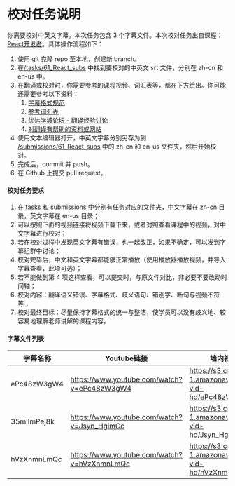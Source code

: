 # 校对任务说明

你需要校对中英文字幕。本次任务包含 3 个字幕文件。本次校对任务出自课程：[React开发者](https://cn.udacity.com/course/react-nanodegree--nd019)。具体操作流程如下：

1. 使用 git 克隆 repo 至本地，创建新 branch。
2. 在[/tasks/61_React_subs](/tasks/61_React_subs) 中找到要校对的中英文 srt 文件，分别在 zh-cn 和 en-us 中。
3. 在翻译或校对时，你需要参考的课程视频、词汇表等，都在下方给出。你可能还需要参考以下资料：
    1. [字幕格式规范](https://github.com/udacity/cn-translation-volunteer-training/blob/master/documents/%E4%B8%AD%E6%96%87%E5%AD%97%E5%B9%95%E6%A0%BC%E5%BC%8F%E8%A7%84%E8%8C%83.md)
    2. [参考词汇表](https://docs.google.com/spreadsheets/d/1u5Nf9IEqfRR2EI4Q695KhH4dySIr9yF6rP2lTGrZKjg/edit?usp=sharing)
    3. [优达学城论坛 - 翻译经验讨论](https://discussions.youdaxue.com/c/translation/69-category)
    4. [对翻译有帮助的资料或网站](https://discussions.youdaxue.com/t/topic/3007)
4. 使用文本编辑器打开，中英文字幕分别另存为到 [/submissions/61_React_subs](/submissions/61_React_subs) 中的 zh-cn 和 en-us 文件夹，然后开始校对。
5. 完成后，commit 并 push。
6. 在 Github 上提交 pull request。


#### 校对任务要求
1. 在 tasks 和 submissions 中分别有任务对应的文件夹，中文字幕在 zh-cn 目录，英文字幕在 en-us 目录；
2. 可以按照下面的视频链接将视频下载下来，或者对照查看课程中的视频，对中文字幕进行校对；
3. 若在校对过程中发现英文字幕有错误，也一起改正，如果不确定，可以发到字幕组群中讨论；
4. 校对完毕后，中文和英文字幕都能够正常播放（使用播放器播放视频，并导入字幕查看，此项可选）；
5. 若不能做到第 4 项这样查看，可以提交时，与原文件对比，非必要不要改动时间轴；
6. 校对内容：翻译语义错误、字幕格式、歧义语句、错别字、断句与视频不符等；
7. 校对最终目标：尽量保持字幕格式的统一与整洁，使学员可以没有歧义地、较容易地理解老师讲解的课程内容。

#### 字幕文件列表

|字幕名称|Youtube链接|墙内视频链接|
|-|-|-|
|ePc48zW3gW4|https://www.youtube.com/watch?v=ePc48zW3gW4|https://s3.cn-north-1.amazonaws.com.cn/u-vid-hd/ePc48zW3gW4.mp4|
|35mlImPej8k|https://www.youtube.com/watch?v=Jsyn_HgimCc|https://s3.cn-north-1.amazonaws.com.cn/u-vid-hd/Jsyn_HgimCc.mp4|
|hVzXnmnLmQc|https://www.youtube.com/watch?v=hVzXnmnLmQc|https://s3.cn-north-1.amazonaws.com.cn/u-vid-hd/hVzXnmnLmQc.mp4|
